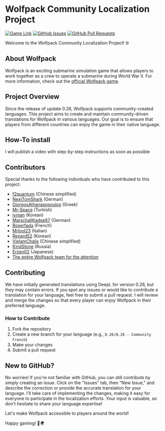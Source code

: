 # Wolfpack Community Localization Project

[![Game Link](https://img.shields.io/badge/Game-Wolfpack-ff5733)](https://store.steampowered.com/app/490920/Wolfpack/)
[![GitHub Issues](https://img.shields.io/github/issues/NiclqsGER/wolfpack-localization)](https://github.com/NiclqsGER/wolfpack-localization/issues)
[![GitHub Pull Requests](https://img.shields.io/github/issues-pr/NiclqsGER/wolfpack-localization)](https://github.com/NiclqsGER/wolfpack-localization/pulls)

Welcome to the Wolfpack Community Localization Project! 🌐

## About Wolfpack
Wolfpack is an exciting submarine simulation game that allows players to work together as a crew to operate a submarine during World War II. For more information, check out the [official Wolfpack game](https://store.steampowered.com/app/490920/Wolfpack/).

## Project Overview
Since the release of update 0.26, Wolfpack supports community-created languages. This project aims to create and maintain community-driven translations for Wolfpack in various languages. Our goal is to ensure that players from different countries can enjoy the game in their native language.

## How-To install
I will publish a video with step-by-step instructions as soon as possible

## Contributors

Special thanks to the following individuals who have contributed to this project:
- [f2quantum](https://github.com/f2quantum) (Chinese simplified)
- [NextTomShark](https://github.com/NextTomShark) (German)
- [GiorgosAthanasopoulos](https://github.com/GiorgosAthanasopoulos) (Greek)
- [Mr-Space](https://github.com/Mr-Space) (Turkish)
- [jyman](https://github.com/jyman7811) (Korean)
- [MarschallKadse87](https://github.com/MarschallKadse87) (German)
- [Boxerfada](https://github.com/Boxerfada) (French)
- [Mrlool23](https://github.com/Mrlool23) (Italian)
- [RenardS2](https://github.com/RenardS2) (Korean)
- [VielamChalis](https://github.com/VielamChalis) (Chinese simplified)
- [KindStone](https://github.com/KindStone) (Russia)
- [Erzen02](https://github.com/Erzen02) (Japanese)
- [The entire Wolfpack team for the attention](https://discord.com/invite/RzuApPVrfv)
 
## Contributing
We have initially generated translations using DeepL for version 0.26, but they may contain errors. If you spot any issues or would like to contribute a translation for your language, feel free to submit a pull request. I will review and merge the changes so that every player can enjoy Wolfpack in their preferred language.

### How to Contribute
1. Fork the repository
2. Create a new branch for your language (e.g., `0.26/0.26 - Community French`)
3. Make your changes
4. Submit a pull request

## New to GitHub?

No worries! If you're not familiar with GitHub, you can still contribute by simply creating an issue. Click on the "Issues" tab, then "New Issue," and describe the correction or provide the accurate translation for your language. I'll take care of implementing the changes, making it easy for everyone to participate in the localization efforts. Your input is valuable, so don't hesitate to share your language expertise!

Let's make Wolfpack accessible to players around the world!

Happy gaming! 🚢🌍

